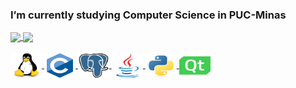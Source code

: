 
### I’m currently studying Computer Science in PUC-Minas

<div>
  <a href="https://github.com/Quebec-Eric">
  <img height="180em"   align="center" src="https://github-readme-stats.vercel.app/api?username=Quebec-Eric&show_icons=true&theme=onedark&include_all_commits=true&count_private=true"/>
  <img height="180em"  align="center" src="https://github-readme-stats.vercel.app/api/top-langs/?username=Quebec-Eric&&layout=compact&hide=shell&theme=onedark"/>
</div>


  
</div>

  <div style="display: inline_block"><br>
  <img align="center" alt="Eric-lang1" height="40" width="50" src="https://github.com/devicons/devicon/blob/master/icons/linux/linux-original.svg">
  <img align="center" alt="Eric-lang1" height="40" width="50" src="https://github.com/devicons/devicon/blob/master/icons/c/c-original.svg">
  <img align="center" alt="Eric-lang1" height="40" width="50" src="https://github.com/devicons/devicon/blob/master/icons/postgresql/postgresql-original.svg">
    <img align="center" alt="Eric-lang1" height="40" width="50" src="https://github.com/devicons/devicon/blob/master/icons/java/java-original.svg">
  <img align="center" alt="Eric-lang1" height="40" width="50" src="https://github.com/devicons/devicon/blob/master/icons/python/python-original.svg">
    <img align="center" alt="Eric-lang1" height="40" width="50" src="https://github.com/devicons/devicon/blob/master/icons/qt/qt-original.svg">
</div>
  


